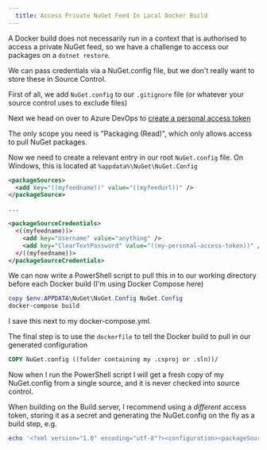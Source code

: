 ```yaml
---
  title: Access Private NuGet Feed In Local Docker Build
---
```


A Docker build does not necessarily run in a context that is authorised to access a private NuGet feed, 
so we have a challenge to access our packages on a `dotnet restore`.

We can pass credentials via a NuGet.config file, but we don't really want to store these in Source Control.

First of all, we add `NuGet.config` to our `.gitignore` file (or whatever your source control uses to exclude files)

Next we head on over to Azure DevOps to [create a personal access token](https://docs.microsoft.com/en-us/azure/devops/organizations/accounts/use-personal-access-tokens-to-authenticate)

The only scope you need is "Packaging (Read)", which only allows access to pull NuGet packages.

Now we need to create a relevant entry in our root `NuGet.config` file. On Windows, this is located at `%appdata%\NuGet\NuGet.Config`

```xml
<packageSources>
  <add key="((myfeedname))" value="((myfeedurl))" />
</packageSource>

...

<packageSourceCredentials>
  <((myfeedname))>
    <add key="Username" value="anything" />
    <add key="ClearTextPassword" value="((my-personal-access-token))" />
  </((myfeedname))>
</packageSourceCredentials>
```

We can now write a PowerShell script to pull this in to our working directory before each Docker build (I'm using Docker Compose here)

```powershell
copy $env:APPDATA\NuGet\NuGet.Config NuGet.Config
docker-compose build
```

I save this next to my docker-compose.yml.

The final step is to use the `dockerfile` to tell the Docker build to pull in our generated configuration

```dockerfile
COPY NuGet.config ((folder containing my .csproj or .sln))/
```

Now when I run the PowerShell script I will get a fresh copy of my NuGet.config from a single source, 
and it is never checked into source control.

When building on the Build server, I recommend using a *different* access token, storing it as a secret and generating the NuGet.config 
on the fly as a build step, e.g.

```powershell
echo '<?xml version="1.0" encoding="utf-8"?><configuration><packageSources><add key="MyFeed" value="$(NuGet-Feed)" /></packageSources><packageSourceCredentials><MyFeed><add key="Username" value="Anything" /><add key="ClearTextPassword" value="$(NuGet-PAT)" /></MyFeed></packageSourceCredentials></configuration>' > NuGet.config
```
